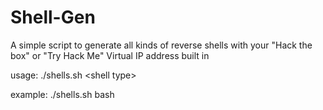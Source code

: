 # Shell-Gen
<a>A simple script to generate all kinds of reverse shells with your "Hack the box" or "Try Hack Me" Virtual IP address built in</a>
<p>usage:
  ./shells.sh &lt;shell type&gt; </p>
  
<p>example:
./shells.sh bash </p>
